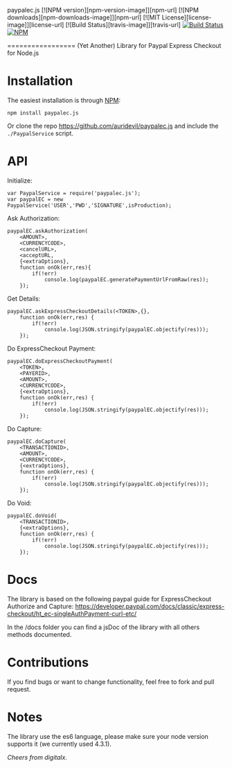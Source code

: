 paypalec.js 
[![NPM version][npm-version-image]][npm-url] [![NPM downloads][npm-downloads-image]][npm-url] [![MIT License][license-image]][license-url] [![Build Status][travis-image]][travis-url]
[![Build Status](https://travis-ci.org/auridevil/paypalec.js.svg?branch=master)](https://travis-ci.org/auridevil/paypalec.js) [![NPM](https://nodei.co/npm/paypalec.js.png)](https://npmjs.org/package/paypalec.js)

=================
(Yet Another) Library for Paypal Express Checkout for Node.js

Installation
============

The easiest installation is through [NPM](http://npmjs.org):

    npm install paypalec.js
    
Or clone the repo https://github.com/auridevil/paypalec.js and include the `./PaypalService` script.

API
===

Initialize:
    
    var PaypalService = require('paypalec.js');
    var paypalEC = new PaypalService('USER','PWD','SIGNATURE',isProduction);
    
Ask Authorization:
    
    paypalEC.askAuthorization(
        <AMOUNT>,
        <CURRENCYCODE>,
        <cancelURL>,
        <acceptURL,
        {<extraOptions},
        function onOk(err,res){
            if(!err)
                console.log(paypalEC.generatePaymentUrlFromRaw(res));
        });
        
Get Details:

    paypalEC.askExpressCheckoutDetails(<TOKEN>,{},
        function onOk(err,res) {
            if(!err)
                console.log(JSON.stringify(paypalEC.objectify(res)));
        });
        
Do ExpressCheckout Payment:

    paypalEC.doExpressCheckoutPayment(
        <TOKEN>,
        <PAYERID>,
        <AMOUNT>,
        <CURRENCYCODE>,
        {<extraOptions},
        function onOk(err,res) {
            if(!err)
                console.log(JSON.stringify(paypalEC.objectify(res)));
        });
        
Do Capture:

    paypalEC.doCapture(
        <TRANSACTIONID>,
        <AMOUNT>,
        <CURRENCYCODE>,
        {<extraOptions},
        function onOk(err,res) {
            if(!err)
                console.log(JSON.stringify(paypalEC.objectify(res)));
        });

Do Void:

    paypalEC.doVoid(
        <TRANSACTIONID>,
        {<extraOptions},
        function onOk(err,res) {
            if(!err)
                console.log(JSON.stringify(paypalEC.objectify(res)));
        });

Docs
=============

The library is based on the following paypal guide for ExpressCheckout Authorize and Capture:
    https://developer.paypal.com/docs/classic/express-checkout/ht_ec-singleAuthPayment-curl-etc/
    
In the /docs folder you can find a jsDoc of the library with all others methods documented.


Contributions
=============

If you find bugs or want to change functionality, feel free to fork and pull request.

Notes
=====

The library use the es6 language, please make sure your node version supports it (we currently used 4.3.1).



<i>Cheers from digitalx.</i>
